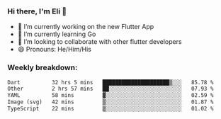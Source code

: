 ### Hi there, I'm Eli 👋
- 🔭 I’m currently working on the new Flutter App
- 🌱 I’m currently learning Go
- 🦄 I’m looking to collaborate with other flutter developers
- 😄 Pronouns: He/Him/His

### Weekly breakdown:
<!--START_SECTION:waka-->

```txt
Dart          32 hrs 5 mins   █████████████████████▒░░░   85.78 %
Other         2 hrs 57 mins   ██░░░░░░░░░░░░░░░░░░░░░░░   07.93 %
YAML          58 mins         ▓░░░░░░░░░░░░░░░░░░░░░░░░   02.59 %
Image (svg)   42 mins         ▒░░░░░░░░░░░░░░░░░░░░░░░░   01.87 %
TypeScript    22 mins         ▒░░░░░░░░░░░░░░░░░░░░░░░░   01.02 %
```

<!--END_SECTION:waka-->

